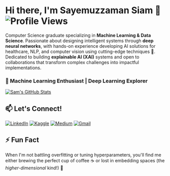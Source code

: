 # Hi there, I'm Sayemuzzaman Siam 👋  ![Profile Views](https://komarev.com/ghpvc/?username=sayemuzzamansiam&color=blue&style=flat-square)  <!-- Visitor counter -->

Computer Science graduate specializing in **Machine Learning & Data Science**. Passionate about designing intelligent systems through **deep neural networks**, with hands-on experience developing AI solutions for healthcare, NLP, and computer vision using cutting-edge techniques 🤖. Dedicated to building **explainable AI (XAI)** systems and open to collaborations that transform complex challenges into impactful implementations.


### 🚀 Machine Learning Enthusiast | Deep Learning Explorer

[![Sam's GitHub Stats](https://github-readme-stats.vercel.app/api?username=samh&show_icons=true&theme=radical)](https://github.com/anuraghazra/github-readme-stats)  <!-- GitHub Stats -->



## 📫 Let's Connect!
[![LinkedIn](https://img.shields.io/badge/LinkedIn-0077B5?style=for-the-badge&logo=linkedin&logoColor=white)](https://www.linkedin.com/in/sayemuzzamansiam/)
[![Kaggle](https://img.shields.io/badge/Kaggle-20BEFF?style=for-the-badge&logo=kaggle&logoColor=white)]([https://www.kaggle.com/yourusername](https://www.kaggle.com/sayemuzzaman))
[![Medium](https://img.shields.io/badge/Medium-12100E?style=for-the-badge&logo=medium&logoColor=white)]([https://medium.com/@yourusername](https://medium.com/@sayemuzzaman505))
[![Gmail](https://img.shields.io/badge/Gmail-D14836?style=for-the-badge&logo=gmail&logoColor=white)](mailto:sayemuzzaman505@@gmail.com)


## ⚡ Fun Fact  
When I'm not battling overfitting or tuning hyperparameters, you'll find me either brewing the perfect cup of coffee ☕ or lost in embedding spaces (the *higher-dimensional* kind!) 🧠
